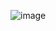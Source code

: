 ![image](https://github.com/AhmedOsama198/VHDL-Tasks/assets/55411484/c3eb31ff-3f16-43e6-9ebd-2bf15355cbe5)
